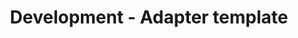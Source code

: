 ---
title: Development - Adapter template
lastChanged: 28.03.2019
translatedFrom: en
translatedWarning: If you want to edit this document please delete "translatedFrom" field, elsewise this document will be translated automatically again
editLink: https://github.com/ioBroker/ioBroker.docs/edit/master/docs/de/dev/adaptertemplate.md
hash: N79zvU0TMH9omf+yOfN2R01++l3/ZMpUE88IdPV7G30=
---
